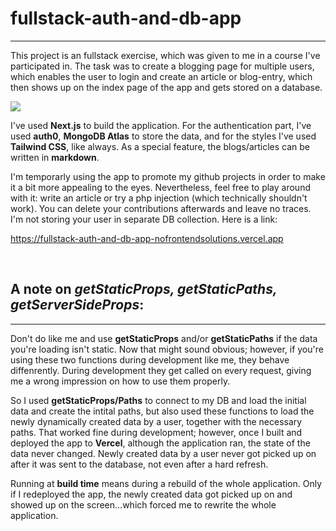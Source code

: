 # fullstack-auth-and-db-app

---

This project is an fullstack exercise, which was given to me in a course I've participated in. The task was to create a blogging page for multiple users, which enables the user to login and create an article or blog-entry, which then shows up on the index page of the app and gets stored on a database.

![](https://www.dropbox.com/s/zt7rg27knn9koeq/blogger-app.png?raw=1)

I've used **Next.js** to build the application. For the authentication part, I've used **auth0**, **MongoDB Atlas** to store the data, and for the styles I've used **Tailwind CSS**, like always. As a special feature, the blogs/articles can be written in **markdown**. 

I'm temporarly using the app to promote my github projects in order to make it a bit more appealing to the eyes. Nevertheless, feel free to play around with it: write an article or try a php injection (which technically shouldn't work). You can delete your contributions afterwards and leave no traces. I'm not storing your user in separate DB collection. Here is a link:

https://fullstack-auth-and-db-app-nofrontendsolutions.vercel.app

<br>

## A note on *_getStaticProps_, _getStaticPaths_, _getServerSideProps_*:
---

Don't do like me and use **getStaticProps** and/or **getStaticPaths** if the data you're loading isn't static. Now that might sound obvious; however, if you're using these two functions during development like me, they behave diffenrently. During development they get called on every request, giving me a wrong impression on how to use them properly. 

So I used **getStaticProps/Paths** to connect to my DB and load the initial data and create the intital paths, but also used these functions to load the newly dynamically created data by a user, together with the necessary paths. 
That worked fine during development; however, once I built and deployed the app to **Vercel**, although the application ran, the state of the data never changed. Newly created data by a user never got picked up on after it was sent to the database, not even after a hard refresh.

Running at **build time** means during a rebuild of the whole application. Only if I redeployed the app, the newly created data got picked up on and showed up on the screen...which forced me to rewrite the whole application.